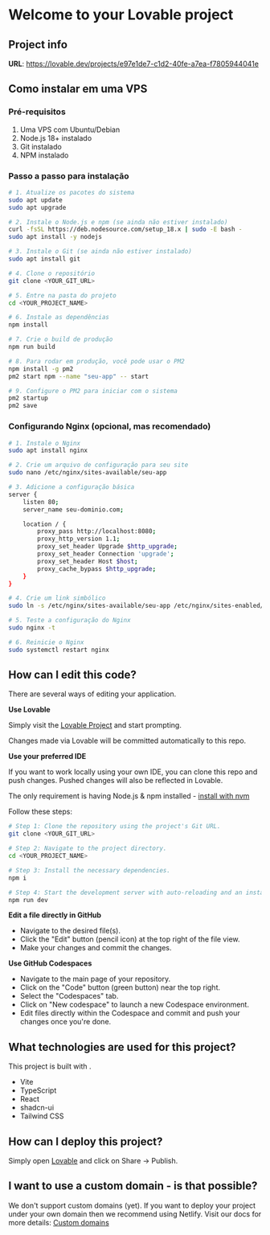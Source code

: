 # Welcome to your Lovable project

## Project info

**URL**: https://lovable.dev/projects/e97e1de7-c1d2-40fe-a7ea-f7805944041e

## Como instalar em uma VPS

### Pré-requisitos
1. Uma VPS com Ubuntu/Debian
2. Node.js 18+ instalado
3. Git instalado
4. NPM instalado

### Passo a passo para instalação

```bash
# 1. Atualize os pacotes do sistema
sudo apt update
sudo apt upgrade

# 2. Instale o Node.js e npm (se ainda não estiver instalado)
curl -fsSL https://deb.nodesource.com/setup_18.x | sudo -E bash -
sudo apt install -y nodejs

# 3. Instale o Git (se ainda não estiver instalado)
sudo apt install git

# 4. Clone o repositório
git clone <YOUR_GIT_URL>

# 5. Entre na pasta do projeto
cd <YOUR_PROJECT_NAME>

# 6. Instale as dependências
npm install

# 7. Crie o build de produção
npm run build

# 8. Para rodar em produção, você pode usar o PM2
npm install -g pm2
pm2 start npm --name "seu-app" -- start

# 9. Configure o PM2 para iniciar com o sistema
pm2 startup
pm2 save
```

### Configurando Nginx (opcional, mas recomendado)

```bash
# 1. Instale o Nginx
sudo apt install nginx

# 2. Crie um arquivo de configuração para seu site
sudo nano /etc/nginx/sites-available/seu-app

# 3. Adicione a configuração básica
server {
    listen 80;
    server_name seu-dominio.com;

    location / {
        proxy_pass http://localhost:8080;
        proxy_http_version 1.1;
        proxy_set_header Upgrade $http_upgrade;
        proxy_set_header Connection 'upgrade';
        proxy_set_header Host $host;
        proxy_cache_bypass $http_upgrade;
    }
}

# 4. Crie um link simbólico
sudo ln -s /etc/nginx/sites-available/seu-app /etc/nginx/sites-enabled/

# 5. Teste a configuração do Nginx
sudo nginx -t

# 6. Reinicie o Nginx
sudo systemctl restart nginx
```

## How can I edit this code?

There are several ways of editing your application.

**Use Lovable**

Simply visit the [Lovable Project](https://lovable.dev/projects/e97e1de7-c1d2-40fe-a7ea-f7805944041e) and start prompting.

Changes made via Lovable will be committed automatically to this repo.

**Use your preferred IDE**

If you want to work locally using your own IDE, you can clone this repo and push changes. Pushed changes will also be reflected in Lovable.

The only requirement is having Node.js & npm installed - [install with nvm](https://github.com/nvm-sh/nvm#installing-and-updating)

Follow these steps:

```sh
# Step 1: Clone the repository using the project's Git URL.
git clone <YOUR_GIT_URL>

# Step 2: Navigate to the project directory.
cd <YOUR_PROJECT_NAME>

# Step 3: Install the necessary dependencies.
npm i

# Step 4: Start the development server with auto-reloading and an instant preview.
npm run dev
```

**Edit a file directly in GitHub**

- Navigate to the desired file(s).
- Click the "Edit" button (pencil icon) at the top right of the file view.
- Make your changes and commit the changes.

**Use GitHub Codespaces**

- Navigate to the main page of your repository.
- Click on the "Code" button (green button) near the top right.
- Select the "Codespaces" tab.
- Click on "New codespace" to launch a new Codespace environment.
- Edit files directly within the Codespace and commit and push your changes once you're done.

## What technologies are used for this project?

This project is built with .

- Vite
- TypeScript
- React
- shadcn-ui
- Tailwind CSS

## How can I deploy this project?

Simply open [Lovable](https://lovable.dev/projects/e97e1de7-c1d2-40fe-a7ea-f7805944041e) and click on Share -> Publish.

## I want to use a custom domain - is that possible?

We don't support custom domains (yet). If you want to deploy your project under your own domain then we recommend using Netlify. Visit our docs for more details: [Custom domains](https://docs.lovable.dev/tips-tricks/custom-domain/)
